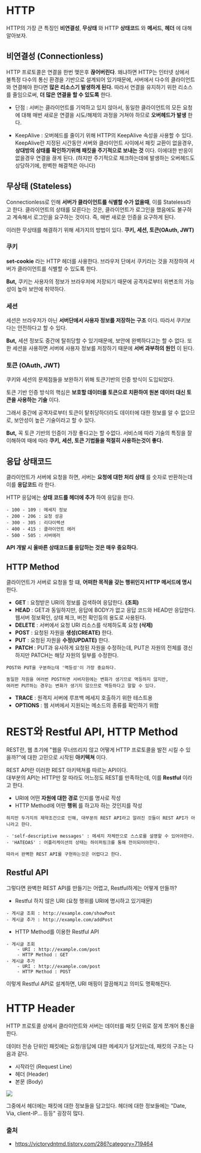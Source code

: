 # HTTP

HTTP의 가장 큰 특징인 __비연결성__, __무상태__ 와 HTTP __상태코드__ 와 __메서드__, __헤더__ 에 대해 알아보자.

## 비연결성 (Connectionless)

HTTP 프로토콜은 연결을 한번 맺은후 __끊어버린다__. 왜냐하면 HTTP는 인터넷 상에서 불특정 다수의 통신 환경을 기반으로 설계되어 있기때문에, 서버에서 다수의 클라이언트와 연결해야 한다면 __많은 리소스기 발생하게 된다.__ 따라서 연결을 유지하기 위한 리소스를 줄임으로써, __더 많은 연결을 할 수 있도록__ 한다.  

- 단점 : 서버는 클라이언트를 기억하고 있지 않아서, 동일한 클라이언트의 모든 요청에 대해 매번 새로운 연결을 시도/해제의 과정을 거쳐야 하므로 __오버헤드가 발생__ 한다.  

- KeepAlive : 오버헤드를 줄이기 위해 HTTP의 KeepAlive 속성을 사용할 수 있다. KeepAlive란 지정된 시간동안 서버와 클라이언트 사이에서 패킷 교환이 없을경우, __상대방의 상태를 확인하기위해 패킷을 주기적으로 보내는 것__ 이다. 이에대한 반응이 없을경우 연결을 끊게 된다. (하지만 주기적으로 체크하는데에 발생하는 오버헤드도 상당하기에, 완벽한 해결책은 아니다)  

## 무상태 (Stateless)

Connectionless로 인해 __서버가 클라이언트를 식별할 수가 없을때__, 이를 Stateless라고 한다. 클라이언트의 상태를 모른다는 것은, 클라이언트가 로그인을 했음에도 불구하고 계속해서 로그인을 요구하는 것이다. 즉, 매번 새로운 인증을 요구하게 된다.  

이러한 무상태를 해결하기 위해 세가지의 방법이 있다. __쿠키, 세션, 토큰(OAuth, JWT)__  

### 쿠키

__set-cookie__ 라는 HTTP 헤더를 사용한다. 브라우저 단에서 쿠키라는 것을 저장하여 서버가 클라이언트를 식별할 수 있도록 한다.  

__But,__ 쿠키는 사용자의 정보가 브라우저에 저장되기 때문에 공격자로부터 위변조의 가능성이 높아 보안에 취약하다.  

### 세션

세션은 브라우저가 아닌 __서버단에서 사용자 정보를 저장하는 구조__ 이다. 따라서 쿠키보다는 안전하다고 할 수 있다.  

__But,__ 세션 정보도 중간에 탈취당할 수 있기때문에, 보안에 완벽하다고는 할 수 없다. 또한 세션을 사용하면 서버에 사용자 정보를 저장하기 때문에 __서버 과부하의 원인__ 이 된다.  

### 토큰 (OAuth, JWT)

쿠키와 세션의 문제점들을 보완하기 위해 토큰기반의 인증 방식이 도입되었다.  

토큰 기반 인증 방식의 핵심은 __보호할 데이터를 토큰으로 치환하여 원본 데이터 대신 토큰을 사용하는 기술__ 이다.  

그래서 중간에 공격자로부터 토큰이 탙취당하더라도 데이터에 대한 정보를 알 수 없으므로, 보안성이 높은 기술이라고 할 수 있다.  

__But,__ 꼭 토큰 기반의 인증이 가장 좋다고는 할 수없다. 서비스에 따라 기술의 특징을 잘 이해하여 때에 따라 __쿠키, 세션, 토큰 기법들을 적절히 사용하는것이 좋다.__  

## 응답 상태코드

클라이언트가 서버에 요청을 하면, 서버는 __요청에 대한 처리 상태__ 를 숫자로 반환하는데 이를 __응답코드__ 라 한다.  

HTTP 응답에는 __상태 코드를 헤더에 추가__ 하여 응답을 한다. 

```
- 100 - 109 : 메세지 정보
- 200 - 206 : 요청 성공
- 300 - 305 : 리다이렉션
- 400 - 415 : 클라이언트 에러
- 500 - 505 : 서버에러
```

__API 개발 시 올바른 상태코드를 응답하는 것은 매우 중요하다.__

## HTTP Method 

클라이언트가 서버로 요청을 할 떄, __어떠한 목적을 갖는 행위인지 HTTP 메서드에 명시__ 한다.  

- __GET__ : 요청받은 URI의 정보를 검색하여 응답한다.  __(조회)__
- __HEAD__ : GET과 동일하지만, 응답에 BODY가 없고 응답 코드와 HEAD만 응답한다. 웹서버 정보확인, 상태 체크, 버전 확인등의 용도로 사용된다.  
- __DELETE__ : 서버에서 요청 URI 리소스를 삭제하도록 요청 __(삭제)__
- __POST__ : 요청된 자원을 __생성(CREATE)__ 한다. 
- __PUT__ : 요청된 자원을 __수정(UPDATE)__ 한다.  
- __PATCH__ : PUT과 유사하게 요청된 자원을 수정하는데, PUT은 자원의 전체를 갱신하지만 PATCH는 해당 자원의 일부를 수정한다.  

``` 
POST와 PUT을 구분하는데 '멱등성'이 가장 중요하다.

동일한 자원을 여러번 POST하면 서버자원에는 변화가 생기므로 멱등하지 않지만,
여러번 PUT하는 경우는 변화가 생기지 않으므로 멱등하다고 말할 수 있다.
```

- __TRACE__ : 원격지 서버에 루프백 메세지 호출하기 위한 테스트용
- __OPTIONS__ : 웹 서버에서 지원되는 메소드의 종류를 확인하기 위함

# REST와 Restful API, HTTP Method

REST란, 웹 초기에 "웹을 무너뜨리지 않고 어떻게 HTTP 프로토콜을 발전 시킬 수 있을까?"에 대한 고민으로 시작된 __아키텍쳐__ 이다.  

REST API란 이러한 REST 아키텍쳐를 따르는 API이다.  
대부분의 API는 HTTP만 잘 따라도 어느정도 REST를 만족하는데, 이를 __Restful__ 이라고 한다.  

- URI에 어떤 __자원에 대한 경로__ 인지를 명사로 작성
- HTTP Method에 어떤 __행위__ 를 하고자 하는 것인지를 작성

```
하지만 두가지의 제약조건으로 인해, 대부분의 REST API라고 알려진 것들이 REST API가 아니라고 한다.

- 'self-descriptive messages' : 메세지 자체만으로 스스로를 설명할 수 있어야한다.
- 'HATEOAS' : 어플리케이션의 상태는 하이퍼링크를 통해 전이되어야한다.

따라서 완벽한 REST API를 구현하는것은 어렵다고 한다.
```

## Restful API

그렇다면 완벽한 REST API를 만들기는 어렵고, Restful하게는 어떻게 만들까?

- Restful 하지 않은 URI (요청 행위를 URI에 명시하고 있기때문)

```
- 게시글 조회 : http://example.com/showPost
- 게시글 추가 : http://example.com/addPost
```

- HTTP Method를 이용한 Restful API

```
- 게시글 조회
    - URI : http://example.com/post
    - HTTP Method : GET
- 게시글 추가
    - URI : http://example.com/post
    - HTTP Method : POST
```

이렇게 Restful API로 설계하면, URI 매핑이 깔끔해지고 의미도 명확해진다.

# HTTP Header

HTTP 프로토콜 상에서 클라이언트와 서버는 데이터를 패킷 단위로 잘게 쪼개어 통신을 한다.  

데이터 전송 단위인 패킷에는 요청/응답에 대한 메세지가 담겨있는데, 패킷의 구조는 다음과 같다.  

- 시작라인 (Request Line)
- 헤더 (Header)
- 본문 (Body)

<img src ="https://img1.daumcdn.net/thumb/R1280x0/?scode=mtistory2&fname=http%3A%2F%2Fcfile3.uf.tistory.com%2Fimage%2F9943544C5BB4BF5231E17E"><br/>

그중에서 헤더에는 패킷에 대한 정보들을 담고있다. 헤더에 대한 정보들에는 "Date, Via, client-IP... 등등" 굉장히 많다.  

### 출처
- https://victorydntmd.tistory.com/286?category=719464